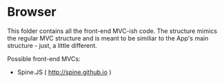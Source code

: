 # Browser

This folder contains all the front-end MVC-ish code. The structure mimics the regular MVC structure and is meant to be similiar to the App's main structure - just, a little different.

Possible front-end MVCs:
- Spine.JS ( http://spine.github.io )
